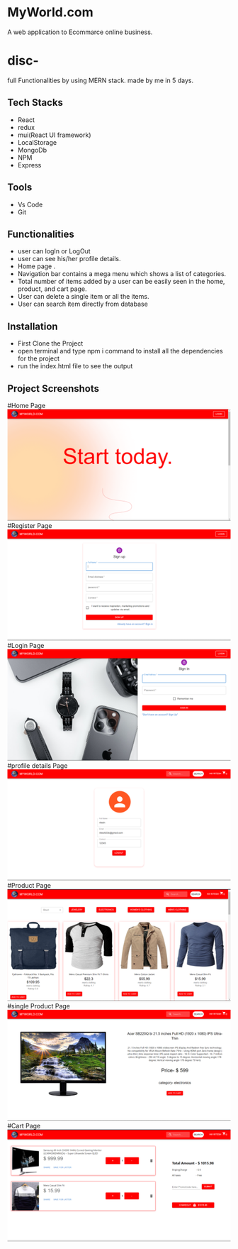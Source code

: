 
# MyWorld.com
A web application to Ecommarce online business.

# disc- 
full Functionalities by using MERN stack. made by me in 5 days.  


 ## Tech Stacks
 - React 
 - redux
 - mui(React UI framework)
 - LocalStorage
 - MongoDb
 - NPM
 - Express

## Tools
 - Vs Code
 - Git
## Functionalities
- user can logIn or LogOut 
- user can see his/her profile details. 
- Home page .
- Navigation bar contains a mega menu which shows a list of
categories.
- Total number of items added by a user can be easily seen in
the home, product, and cart page.
- User can delete a single item or all the items.
- User can search item directly from database
## Installation
- First Clone the Project
- open terminal and type npm i command to install all the dependencies for the project
- run the index.html file to see the output
## Project Screenshots
#Home Page
![App Screenshot](./public/Screenshot%20(1324).png)
#Register Page
![App Screenshot](./public/Screenshot%20(1326).png)
#Login Page
![App Screenshot](./public/Screenshot%20(1325).png)
#profile details Page
![App Screenshot](./public/Screenshot%20(1328).png)
#Product Page
![App Screenshot](./public/Screenshot%20(1327).png)
#single Product Page
![App Screenshot](./public/Screenshot%20(1332).png)
#Cart Page
![App Screenshot](./public/Screenshot%20(1329).png)

